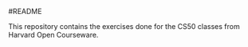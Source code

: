 #README

This repository contains the exercises done for the CS50 classes from Harvard Open Courseware.